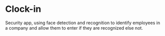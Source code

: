 # Clock-in
Security app, using face detection and recognition to identify employees in a company and allow them to enter if they are recognized else not. 
